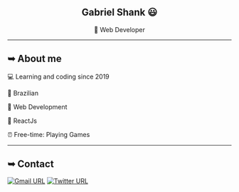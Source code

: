 <div align="center">

## Gabriel Shank 😃
🎈 Web Developer

</div>

---

## ➥ About me

💻 Learning and coding since 2019

🍁 Brazilian

🖤 Web Development

🤍 ReactJs

⏰ Free-time: Playing Games

---

## ➥ Contact

[![Gmail URL](https://img.shields.io/twitter/url?color=D44638&label=Email&logo=gmail&logoColor=%23FFF&style=for-the-badge&url=https://mail.google.com/)](mailto:shankcgc@gmail.com)
[![Twitter URL](https://img.shields.io/twitter/url?color=3397d8&label=Twitter&logo=twitter&logoColor=%23FFF&style=for-the-badge&url=https%3A%2F%2Fwww.twitter.com/cgc_shank)](https://twitter.com/Shank7_)
